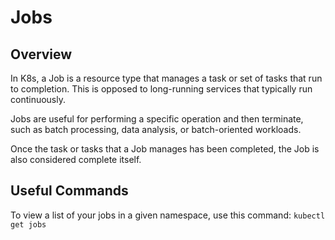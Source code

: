 # Jobs

## Overview

In K8s, a Job is a resource type that manages a task or set of tasks that run to completion. This is opposed to long-running services that typically run continuously. 

Jobs are useful for performing a specific operation and then terminate, such as batch processing, data analysis, or batch-oriented workloads. 

Once the task or tasks that a Job manages has been completed, the Job is also considered complete itself.

## Useful Commands

To view a list of your jobs in a given namespace, use this command: 
`kubectl get jobs`

